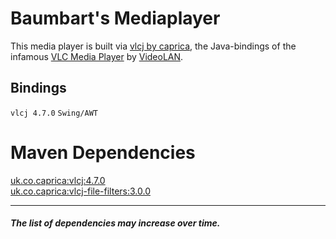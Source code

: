 Baumbart's Mediaplayer
======================

This media player is built via [vlcj by caprica](https://github.com/caprica/vlcj), the Java-bindings of the infamous [VLC Media Player](https://www.github.com/videolan/vlc) by [VideoLAN](https://www.videolan.org).

Bindings
--------

`vlcj 4.7.0`
`Swing/AWT`

Maven Dependencies
==================


[uk.co.caprica:vlcj:4.7.0](https://mvnrepository.com/artifact/uk.co.caprica/vlcj/4.7.0) \
[uk.co.caprica:vlcj-file-filters:3.0.0](https://mvnrepository.com/artifact/uk.co.caprica/vlcj-file-filters/3.0.0)
___

##### The list of dependencies may increase over time.

